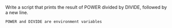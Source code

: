 Write a script that prints the result of POWER divided by DIVIDE, followed by a new line.

    POWER and DIVIDE are environment variables

